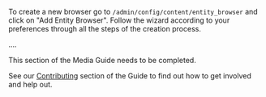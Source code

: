 To create a new browser go to ```/admin/config/content/entity_browser``` and click on "Add Entity Browser". Follow the wizard according to your preferences through all the steps of the creation process.

....

This section of the Media Guide needs to be completed.

See our [Contributing](../../contributing.md) section of the Guide to find out how to get involved and help out.